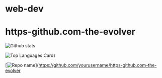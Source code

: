 # web-dev
# https-github.com-the-evolver


![Github stats](https://github.com/the-evolver/web-dev/)


![Top Languages Card](https://github-readme-stats.vercel.app/api/top-langs/?username=the-evolver&layout=compact))

[![Repo name](https://github-readme-stats.vercel.app/api/pin/?username=the-evolver&repo=https-github.com-the-evolver)](https://github.com/yourusername/https-github.com-the-evolver
